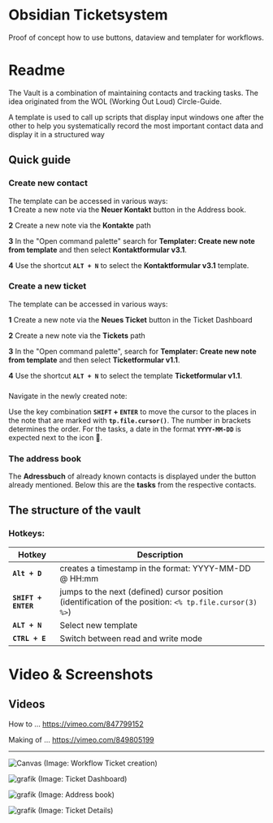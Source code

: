 # Obsidian Ticketsystem
 Proof of concept how to use buttons, dataview and templater for workflows.
 

# Readme

The Vault is a combination of maintaining contacts and tracking tasks. The idea originated from the WOL (Working Out Loud) Circle-Guide.

A template is used to call up scripts that display input windows one after the other to help you systematically record the most important contact data and display it in a structured way

## Quick guide

### Create new contact

The template can be accessed in various ways:  
**1** Create a new note via the **Neuer Kontakt** button in the Address book. 

**2** Create a new note via the **Kontakte** path

**3** In the "Open command palette" search for **Templater: Create new note from template** and then select **Kontaktformular v3.1**.  

**4** Use the shortcut **`ALT + N`**  to select the **Kontaktformular v3.1** template.

### Create a new ticket

The template can be accessed in various ways:  


**1** Create a new note via the **Neues Ticket** button in the Ticket Dashboard

**2** Create a new note via the **Tickets** path

**3** In the "Open command palette", search for **Templater: Create new note from template** and then select **Ticketformular v1.1**.  

**4** Use the shortcut **`ALT + N`** to select the template **Ticketformular v1.1**.

###

Navigate in the newly created note:

Use the key combination **`SHIFT` + `ENTER`** to move the cursor to the places in the note that are marked with **`tp.file.cursor()`**. The number in brackets determines the order. For the tasks, a date in the format **`YYYY-MM-DD`** is expected next to the icon 📅.

### The address book

The **Adressbuch** of already known contacts is displayed under the button already mentioned. Below this are the **tasks** from the respective contacts.

## The structure of the vault

### Hotkeys:

|Hotkey|Description|
|---|---|
|**`Alt + D`**|creates a timestamp in the format: YYYY-MM-DD @ HH:mm|
|**`SHIFT + ENTER`**| jumps to the next (defined) cursor position (identification of the position: `<% tp.file.cursor(3) %>`)|
|**`ALT + N`**|Select new template|
|**`CTRL + E`**|Switch between read and write mode|

# Video & Screenshots

## Videos

How to ... https://vimeo.com/847799152

Making of ... https://vimeo.com/849805199

---

![Canvas](https://github.com/malleVF/Obsidian-Ticketsystem/assets/40318953/a7c3b640-f467-42ef-81f0-8a522c6ef5dd)
(Image: Workflow Ticket creation)

 
![grafik](https://github.com/malleVF/Obsidian-Ticketsystem/assets/40318953/4d8f034a-b41b-4801-98d1-f5abdc2b751d)
(Image: Ticket Dashboard)

![grafik](https://github.com/malleVF/Obsidian-Ticketsystem/assets/40318953/4a01af1c-a757-468a-8c1e-a7fa330517d3)
(Image: Address book)

![grafik](https://github.com/malleVF/Obsidian-Ticketsystem/assets/40318953/7944b81d-05ef-45fb-812d-f224fa86dc33)
(Image: Ticket Details)



